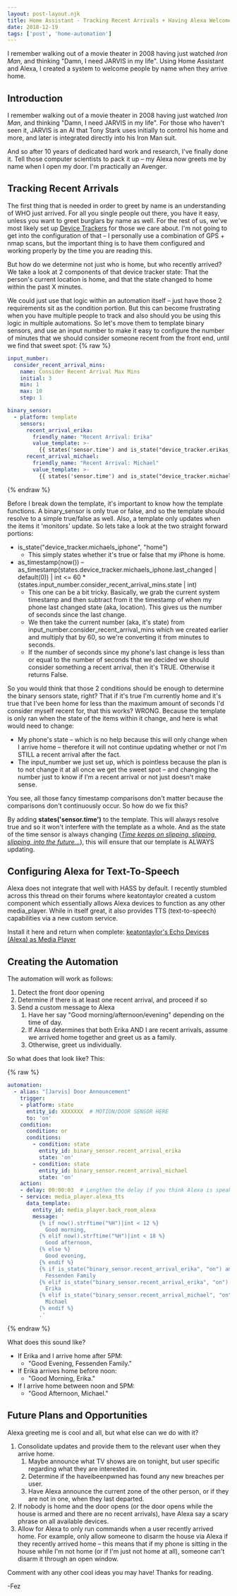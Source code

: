 ```yaml
---
layout: post-layout.njk
title: Home Assistant - Tracking Recent Arrivals + Having Alexa Welcome Them
date: 2018-12-19
tags: ['post', 'home-automation']
---
```

<!-- Excerpt Start -->
I remember walking out of a movie theater in 2008 having just watched *Iron Man*, and thinking "Damn, I need JARVIS in my life". Using Home Assistant and Alexa, I created a system to welcome people by name when they arrive home.
<!-- Excerpt End -->

## Introduction

I remember walking out of a movie theater in 2008 having just watched *Iron Man*, and thinking "Damn, I need JARVIS in my life". For those who haven't seen it, JARVIS is an AI that Tony Stark uses initially to control his home and more, and later is integrated directly into his Iron Man suit.

And so after 10 years of dedicated hard work and research, I've finally done it. Tell those computer scientists to pack it up – my Alexa now greets me by name when I open my door. I'm practically an Avenger.

## Tracking Recent Arrivals

The first thing that is needed in order to greet by name is an understanding of WHO just arrived. For all you single people out there, you have it easy, unless you want to greet burglars by name as well. For the rest of us, we've most likely set up [Device Trackers](https://www.home-assistant.io/components/device_tracker/) for those we care about. I'm not going to get into the configuration of that – I personally use a combination of GPS + nmap scans, but the important thing is to have them configured and working properly by the time you are reading this.

But how do we determine not just who is home, but who recently arrived? We take a look at 2 components of that device tracker state: That the person's current location is home, and that the state changed to home within the past X minutes.

We could just use that logic within an automation itself – just have those 2 requirements sit as the condition portion. But this can become frustrating when you have multiple people to track and also should you be using this logic in multiple automations. So let's move them to template binary sensors, and use an input number to make it easy to configure the number of minutes that we should consider someone recent from the front end, until we find that sweet spot:
{% raw %}
```yaml
input_number:
  consider_recent_arrival_mins:
    name: Consider Recent Arrival Max Mins
    initial: 3
    min: 1
    max: 10
    step: 1

binary_sensor:
  - platform: template
    sensors:
      recent_arrival_erika:
        friendly_name: "Recent Arrival: Erika"
        value_template: >-
          {{ states('sensor.time') and is_state("device_tracker.erikas_iphone", "home") and as_timestamp(now()) - as_timestamp(states.device_tracker.erikas_iphone.last_changed | default(0)) | int <= 60 * (states.input_number.consider_recent_arrival_mins.state | int) }}
      recent_arrival_michael:
        friendly_name: "Recent Arrival: Michael"
        value_template: >-
          {{ states('sensor.time') and is_state("device_tracker.michaels_iphone", "home") and as_timestamp(now()) - as_timestamp(states.device_tracker.michaels_iphone.last_changed | default(0)) | int <= 60 * (states.input_number.consider_recent_arrival_mins.state | int) }}
```
{% endraw %}

Before I break down the template, it's important to know how the template functions. A binary_sensor is only true or false, and so the template should resolve to a simple true/false as well. Also, a template only updates when the items it 'monitors' update. So lets take a look at the two straight forward portions:

- is_state("device_tracker.michaels_iphone", "home")
  - This simply states whether it's true or false that my iPhone is home.
- as_timestamp(now()) – as_timestamp(states.device_tracker.michaels_iphone.last_changed | default(0)) | int <= 60 * (states.input_number.consider_recent_arrival_mins.state | int)
  - This one can be a bit tricky. Basically, we grab the current system timestamp and then subtract from it the timestamp of when my phone last changed state (aka, location). This gives us the number of seconds since the last change.
  - We then take the current number (aka, it's state) from input_number.consider_recent_arrival_mins which we created earlier and multiply that by 60, so we're converting it from minutes to seconds.
  - If the number of seconds since my phone's last change is less than or equal to the number of seconds that we decided we should consider something a recent arrival, then it's TRUE. Otherwise it returns False.

So you would think that those 2 conditions should be enough to determine the binary sensors state, right? That if it's true I'm currently home and it's true that I've been home for less than the maximum amount of seconds I'd consider myself recent for, that this works? WRONG. Because the template is only ran when the state of the items within it change, and here is what would need to change:

- My phone's state – which is no help because this will only change when I arrive home – therefore it will not continue updating whether or not I'm STILL a recent arrival after the fact.
- The input_number we just set up, which is pointless because the plan is to not change it at all once we get the sweet spot – and changing the number just to know if I'm a recent arrival or not just doesn't make sense.

You see, all those fancy timestamp comparisons don't matter because the comparisons don't continuously occur. So how do we fix this?

By adding **states('sensor.time')** to the template. This will always resolve true and so it won't interfere with the template as a whole. And as the state of the time sensor is always changing (*[Time keeps on slipping, slipping, slipping, into the future…](https://youtu.be/c1f7eZ8cHpM?t=30)*), this will ensure that our template is ALWAYS updating.

## Configuring Alexa for Text-To-Speech

Alexa does not integrate that well with HASS by default. I recently stumbled across this thread on their forums where keatontaylor created a custom component which essentially allows Alexa devices to function as any other media_player. While in itself great, it also provides TTS (text-to-speech) capabilities via a new custom service.

Install it here and return when complete: [keatontaylor's Echo Devices (Alexa) as Media Player](https://community.home-assistant.io/t/echo-devices-alexa-as-media-player-testers-needed)

## Creating the Automation

The automation will work as follows:

1. Detect the front door opening
2. Determine if there is at least one recent arrival, and proceed if so
3. Send a custom message to Alexa
   1. Have her say "Good morning/afternoon/evening" depending on the time of day.
   2. If Alexa determines that both Erika AND I are recent arrivals, assume we arrived home together and greet us as a family.
   3. Otherwise, greet us individually.

So what does that look like? This:

{% raw %}
```yaml
automation:
  - alias: "[Jarvis] Door Announcement"
    trigger:
    - platform: state
      entity_id: XXXXXXX  # MOTION/DOOR SENSOR HERE
      to: 'on'
    condition:
      condition: or
      conditions:
        - condition: state
          entity_id: binary_sensor.recent_arrival_erika
          state: 'on'
        - condition: state
          entity_id: binary_sensor.recent_arrival_michael
          state: 'on'
    action:
    - delay: 00:00:03  # Lengthen the delay if you think Alexa is speaking before people are fully through the door
    - service: media_player.alexa_tts
      data_template:
        entity_id: media_player.back_room_alexa
        message: '
          {% if now().strftime("%H")|int < 12 %}
            Good morning,
          {% elif now().strftime("%H")|int < 18 %}
            Good afternoon,
          {% else %}
            Good evening,
          {% endif %}
          {% if is_state("binary_sensor.recent_arrival_erika", "on") and is_state("binary_sensor.recent_arrival_michael", "on")  %}
            Fessenden Family
          {% elif is_state("binary_sensor.recent_arrival_erika", "on") %}
            Erika
          {% elif is_state("binary_sensor.recent_arrival_michael", "on") %}
            Michael
          {% endif %}
          .'
```
{% endraw %}

What does this sound like?

- If Erika and I arrive home after 5PM:
  - "Good Evening, Fessenden Family."
- If Erika arrives home before noon:
  - "Good Morning, Erika."
- If I arrive home between noon and 5PM:
  - "Good Afternoon, Michael."

## Future Plans and Opportunities

Alexa greeting me is cool and all, but what else can we do with it?

1. Consolidate updates and provide them to the relevant user when they arrive home.
   1. Maybe announce what TV shows are on tonight, but user specific regarding what they are interested in.
   2. Determine if the haveibeenpwned has found any new breaches per user.
   3. Have Alexa announce the current zone of the other person, or if they are not in one, when they last departed.
2. If nobody is home and the door opens (or the door opens while the house is armed and there are no recent arrivals), have Alexa say a scary phrase on all available devices.
3. Allow for Alexa to only run commands when a user recently arrived home. For example, only allow someone to disarm the house via Alexa if they recently arrived home – this means that if my phone is sitting in the house while I'm not home (or if I'm just not home at all), someone can't disarm it through an open window.

Comment with any other cool ideas you may have! Thanks for reading.

-Fez